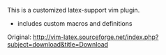 This is a customized latex-support vim plugin. 

- includes custom macros and definitions

Original:
http://vim-latex.sourceforge.net/index.php?subject=download&title=Download
